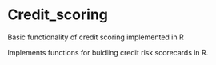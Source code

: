 # Credit_scoring
Basic functionality of credit scoring implemented in R


Implements functions for buidling credit risk scorecards in R. 
